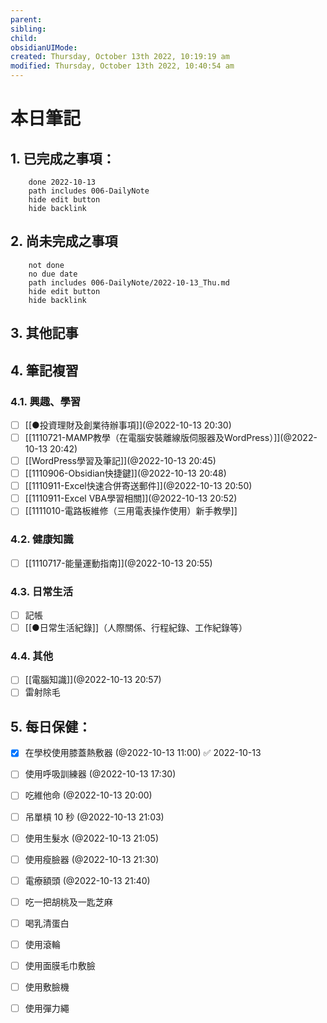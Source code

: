 ```yaml
---
parent: 
sibling: 
child: 
obsidianUIMode: 
created: Thursday, October 13th 2022, 10:19:19 am
modified: Thursday, October 13th 2022, 10:40:54 am
---
```


# 本日筆記

## 1. 已完成之事項：
```tasks
	done 2022-10-13
	path includes 006-DailyNote
	hide edit button 
	hide backlink
```

## 2. 尚未完成之事項
```tasks
	not done
	no due date
	path includes 006-DailyNote/2022-10-13_Thu.md
	hide edit button 
	hide backlink
```
## 3. 其他記事

## 4. 筆記複習
### 4.1. 興趣、學習
- [ ] [[●投資理財及創業待辦事項]](@2022-10-13 20:30)
- [ ] [[1110721-MAMP教學（在電腦安裝離線版伺服器及WordPress）]](@2022-10-13 20:42)
- [ ] [[WordPress學習及筆記]](@2022-10-13 20:45)
- [ ] [[1110906-Obsidian快捷鍵]](@2022-10-13 20:48)
- [ ] [[1110911-Excel快速合併寄送郵件]](@2022-10-13 20:50)
- [ ] [[1110911-Excel VBA學習相關]](@2022-10-13 20:52)
- [ ] [[1111010-電路板維修（三用電表操作使用）新手教學]]

### 4.2. 健康知識
- [ ] [[1110717-能量運動指南]](@2022-10-13 20:55)

### 4.3. 日常生活
- [ ] 記帳
- [ ] [[●日常生活紀錄]]（人際關係、行程紀錄、工作紀錄等）

### 4.4. 其他
- [ ] [[電腦知識]](@2022-10-13 20:57)
- [ ] 雷射除毛

## 5. 每日保健：
- [x] 在學校使用膝蓋熱敷器 (@2022-10-13 11:00) ✅ 2022-10-13
- [ ] 使用呼吸訓練器 (@2022-10-13 17:30)
- [ ] 吃維他命 (@2022-10-13 20:00)
- [ ] 吊單槓 10 秒 (@2022-10-13 21:03)
- [ ] 使用生髮水 (@2022-10-13 21:05)
- [ ] 使用瘦臉器 (@2022-10-13 21:30)
- [ ] 電療額頭 (@2022-10-13 21:40)
- [ ] 吃一把胡桃及一匙芝麻
- [ ] 喝乳清蛋白
- [ ] 使用滾輪
- [ ] 使用面膜毛巾敷臉
- [ ] 使用敷臉機
- [ ] 使用彈力繩


